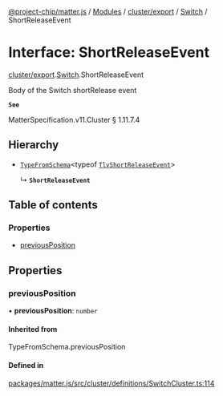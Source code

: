[@project-chip/matter.js](../README.md) / [Modules](../modules.md) / [cluster/export](../modules/cluster_export.md) / [Switch](../modules/cluster_export.Switch.md) / ShortReleaseEvent

# Interface: ShortReleaseEvent

[cluster/export](../modules/cluster_export.md).[Switch](../modules/cluster_export.Switch.md).ShortReleaseEvent

Body of the Switch shortRelease event

**`See`**

MatterSpecification.v11.Cluster § 1.11.7.4

## Hierarchy

- [`TypeFromSchema`](../modules/tlv_export.md#typefromschema)\<typeof [`TlvShortReleaseEvent`](../modules/cluster_export.Switch.md#tlvshortreleaseevent)\>

  ↳ **`ShortReleaseEvent`**

## Table of contents

### Properties

- [previousPosition](cluster_export.Switch.ShortReleaseEvent.md#previousposition)

## Properties

### previousPosition

• **previousPosition**: `number`

#### Inherited from

TypeFromSchema.previousPosition

#### Defined in

[packages/matter.js/src/cluster/definitions/SwitchCluster.ts:114](https://github.com/project-chip/matter.js/blob/5f71eedebdb9fa54338bde320c311bb359b7455d/packages/matter.js/src/cluster/definitions/SwitchCluster.ts#L114)
